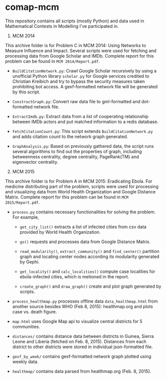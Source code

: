 # comap-mcm
This repository contains all scripts (mostly Python) and data used in Mathematical Contests in Modelling I've participated in.

1. MCM 2014

  This archive folder is for Problem C in MCM 2014: Using Networks to Measure Influence and Impact. Several scripts were used for fetching and processing data from Google Scholar and IMDb. Complete report for this problem can be found in ``MCM 2014/Report.pdf``.

  * ``BuildCitationNetwork.py``: Crawl Google Scholar recursively by using a unofficial Python library ``scholar.py`` for Google services credited to Christian Kreibich and try to bypass the security measures taken prohibiting bot access. A gexf-formatted network file will be generated by this script.

  * ``ConstructGraph.py``: Convert raw data file to gml-formatted and dot-formatted network file.

  * ``ExtractImdb.py``: Extract data from a list of cooperating relationship between IMDb actors and put matched information to a redis database.

  * ``FetchCitationCount.py``: This script extends ``BuildCitationNetwork.py`` and adds citation count to the network graph generated.

  * ``GraphAnalysis.py``: Based on previously gathered data, the script runs several algorithms to find out the properties of graph, including betweenness centrality, degree centrality, PageRank(TM) and eigenvector centrality.

2. MCM 2015

  This archive folder is for Problem A in MCM 2015: Eradicating Ebola. For medicine distributing part of the problem, scripts were used for processing and visualizing data from World Health Organization and Google Distance Matrix. Complete report for this problem can be found in ``MCM 2015/Report.pdf``.

  * ``process.py`` contains necessary functionalities for solving the problem. For example,

    * ``get_city_list()`` extracts a list of infected cities from csv data provided by World Health Organization.

    * ``go()`` requests and processes data from Google Distance Matrix.

    * ``read_modularity()``, ``extract_community()`` and ``find_center()`` partition graph and locating center nodes according its modularity generated by Gephi.

    * ``get_locality()`` and ``calc_localities()`` compute case localities for ebola-infected cities, which is metioned in the report.

    * ``create_graph()`` and ``draw_graph()`` create and plot graph generated by scripts.

  * ``process_healthmap.py`` processes offline data ``data_healthmap.html`` from another source besides WHO (Feb 8, 2015): healthmap.org and plots case vs. death figure.

  * ``map.html`` uses Google Map api to visualize central districts for 5 communities.

  * ``distances/`` contains distance data between districts in Guinea, Sierra Leone and Liberia (fetched on Feb. 8, 2015). Distances from each district to other districts were stored in individual json-formatted file.

  * ``gexf_by_week/`` contains gexf-formatted network graph plotted using weekly data.

  * ``healthmap/`` contains data parsed from healthmap.org (Feb. 8, 2015).

